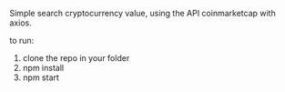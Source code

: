 Simple search cryptocurrency value, using the API coinmarketcap with axios.

to run:

1. clone the repo in your folder
2. npm install
3. npm start
